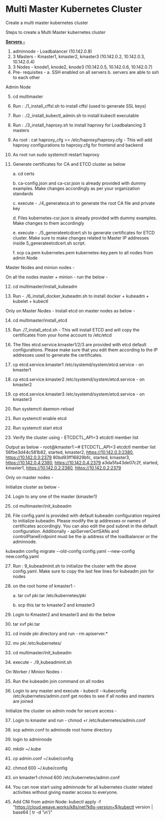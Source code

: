 # Multi Master Kubernetes Cluster 

Create a multi master kubernetes cluster 

Steps to create a Multi Master kubernetes cluster 

<b><u>Servers - </u> </b>

1. adminnode - Loadbalancer (10.142.0.8)
2. 3 Masters - Kmaster1, kmaster2, kmaster3 (10.142.0.2, 10.142.0.3, 10.142.0.4) 
3. 3 Nodes - knode1, knode2, knode3 (10.142.0.5, 10.142.0.6, 10.142.0.7)
4. Pre- requisites - 
   a. SSH enabled on all servers 
   b. servers are able to ssh to each other 

Admin Node 

5. cd multimaster

6. Run : ./1_install_cffsl.sh to install cffsl (used to generate SSL keys)

7. Run : ./2_install_kubectl_admin.sh to install kubectl executable 

8. Run : ./3_install_haproxy.sh to install haproxy for Loadbalancing 3 masters 

9. As root : cat haproxy_cfg >> /etc/haproxy/haproxy.cfg - This will add haproxy configurations to haproxy.cfg for frontend and backend

10. As root run sudo systemctl restart haproxy

11. Generate certificates for CA and ETCD cluster as below 

    a. cd certs 
    
    b. ca-config.json and ca-csr.json is already provided with dummy examples. Make changes accordingly as per your organization standards
    
    c. execute - ./4_generateca.sh to generate the root CA file and private key 
    
    d. Files kubernetes-csr.json is already provided with dummy examples. Make changes to them accordingly
    
    e. execute - ./5_generateetcdcert.sh to generate certificates for ETCD cluster. Make sure to make changes related to Master IP addresses inside 5_generateetcdcert.sh script. 
    
    f. scp ca.pem kubernetes.pem kubernetes-key.pem to all nodes from admin Node 

Master Nodes and minion nodes - 

On all the nodes master + minion - run the below - 

12. cd multimaster/install_kubeadm

13. Run - ./6_install_docker_kubeadm.sh to install docker + kubeadm + kubelet + kubectl 

Only on Master Nodes - 
Install etcd on master nodes as below - 

14. cd multimaster/install_etcd

15. Run ./7_install_etcd.sh  - This will install ETCD and will copy the certificates from your home account to /etc/etcd

16. The files etcd.service.kmaster1/2/3 are provided with etcd default configurations. Please make sure that you edit them according to the IP addresses used to generate the certificates. 

17. cp etcd.service.kmaster1 /etc/systemd/system/etcd.service - on kmaster1

18. cp etcd.service.kmaster2 /etc/systemd/system/etcd.service - on kmaster2

19. cp etcd.service.kmaster3 /etc/systemd/system/etcd.service - on kmaster3

20. Run  systemctl daemon-reload

21. Run systemctl enable etcd

22. Run systemctl start etcd

23. Verify the cluster using - ETCDCTL_API=3 etcdctl member list

Output as below - 
        root@kmaster1:~# ETCDCTL_API=3 etcdctl member list
	56fbe3d44c581b82, started, kmaster2, https://10.142.0.3:2380, https://10.142.0.3:2379
	80bd93ff16829bfc, started, kmaster3, https://10.142.0.4:2380, https://10.142.0.4:2379
	a3da5fa43de07c2f, started, kmaster1, https://10.142.0.2:2380, https://10.142.0.2:2379


Only on master nodes - 

Initialize cluster as below -

24. Login to any one of the master (kmaster1)

25. cd multimaster/init_kubeadm

26. File config.yaml is provided with default kubeadm configuration required to initialize kubeadm. Please modify the ip addresses or names of certificates accordingly. You can also edit the pod subnet in the default configuration. 
    Additionally - apiServerCertSANs and controlPlaneEndpoint must be the ip address of the loadbalancer or the adminnode. 
    
kubeadm config migrate --old-config config.yaml  --new-config new.config.yaml

27. Run : 9_kubeadminit.sh to initialize the cluster with the above config.yaml. Make sure to copy the last few lines for kubeadm join for nodes

28. on the root home of kmaster1 - 

	a. tar cvf pki.tar /etc/kubernetes/pki

	b. scp this tar to kmaster2 and kmaster3 

29. Login to Kmaster2 and kmaster3 and do the below 

30. tar xvf pki.tar 

31. cd inside pki directory and run - rm apiserver.*

32. mv pki  /etc/kubernetes/

33. cd multimaster/init_kubeadm

34. execute - ./9_kubeadminit.sh

On Worker / Minion Nodes - 

35. Run the kubeadm join command on all nodes 

36. Login to any master and execute - kubectl --kubeconfig /etc/kubernetes/admin.conf get nodes to see if all nodes and masters are joined 

Initialize the cluster on admin node for secure access - 

37. Login to kmaster and run - chmod +r /etc/kubernetes/admin.conf

38. scp admin.conf to adminode root home directory 

39. login to adminnode 

40. mkdir ~/.kube

41. cp admin.conf ~/.kube/config 

42. chmod 600 ~/.kube/config

43. on kmaster1 chmod 600 /etc/kubernetes/admin.conf

44. You can now start using adminnode for all kubernetes cluster related activities without giving master access to everyone. 

45. Add CNI from admin Node: kubectl apply -f "https://cloud.weave.works/k8s/net?k8s-version=$(kubectl version | base64 | tr -d '\n')"



